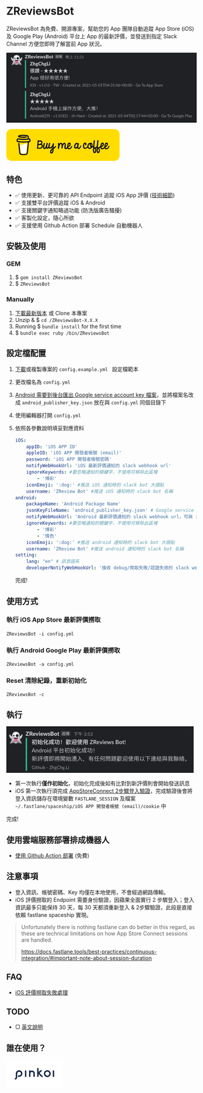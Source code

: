 # ZReviewsBot

ZReviewsBot 為免費、開源專案，幫助您的 App 團隊自動追蹤 App Store (iOS) 及 Google Play (Android) 平台上 App 的最新評價，並發送到指定 Slack Channel 方便您即時了解當前 App 狀況。

![2](doc/images/2.png)

[![Buy Me A Coffe](doc/images/buy.png)](https://www.buymeacoffee.com/zhgchgli)

## 特色

- ✅ 使用更新、更可靠的 API Endpoint 追蹤 iOS App 評價 ([技術細節](https://medium.com/zrealm-ios-dev/appstore-apps-reviews-bot-%E9%82%A3%E4%BA%9B%E4%BA%8B-cb0c68c33994))
- ✅ 支援雙平台評價追蹤 iOS & Android
- ✅ 支援關鍵字通知略過功能 (防洗版廣告騷擾)
- ✅ 客製化設定，隨心所欲
- ✅ 支援使用 Github Action 部署 Schedule 自動機器人

## 安裝及使用

### GEM

1. $ `gem install ZReviewsBot`
2. $ `ZReviewsBot`

### Manually

1. [下載最新版本](https://github.com/ZhgChgLi/ZReviewsBot/releases/latest) 或 Clone 本專案
2. Unzip & $ `cd /ZReviewsBot-X.X.X`
3. Running $ `bundle install` for the first time
4. $ `bundle exec ruby /bin/ZReviewsBot`

## 設定檔配置

1. [下載](https://github.com/ZhgChgLi/ZReviewsBot/blob/main/config.example.yml)或複製專案的 `config.example.yml ` 設定檔範本

2. 更改檔名為 `config.yml`

3. [Android 需要到後台匯出 Google service account key 檔案](https://binx.io/blog/2021/03/07/how-to-create-your-own-google-service-account-key-file/)，並將檔案名改成 `android_publisher_key.json` 放在與 `config.yml` 同個目錄下

4. 使用編輯器打開 `config.yml`

5. 依照各參數說明填妥對應資料

   ```YAML
   iOS:
       appID: 'iOS APP ID'
       appleID: 'iOS APP 開發者帳號 (email)'
       password: 'iOS APP 開發者帳號密碼'
       notifyWebHookUrl: 'iOS 最新評價通知的 slack webhook url'
       ignoreKeywords: #要忽略通知的關鍵字，不使用可移除此區塊
           - '博彩'
       iconEmoji: ':dog:' #推送 iOS 通知時的 slack bot 大頭貼
       username: 'ZReview Bot' #推送 iOS 通知時的 slack bot 名稱
   android:
       packageName: 'Android Package Name'
       jsonKeyFileName: 'android_publisher_key.json' # Google service account key 檔案名稱，需與 config.yml 在同個目錄下
       notifyWebHookUrl: 'Android 最新評價通知的 slack webhook url，可與 iOS 相同'
       ignoreKeywords: #要忽略通知的關鍵字，不使用可移除此區塊
           - '博彩'
           - '情色'
       iconEmoji: ':dog:' #推送 android 通知時的 slack bot 大頭貼
       username: 'ZReview Bot' #推送 android 通知時的 slack bot 名稱
   setting:
       lang: "en" # 訊息語系
       developerNotifyWebHookUrl: '接收 debug/爬取失敗/認證失效的 slack webhook url'
   ```

   完成!

## 使用方式

### 執行 iOS App Store 最新評價撈取

`ZReviewsBot -i config.yml`

### 執行 Android Google Play 最新評價撈取

`ZReviewsBot -a config.yml`

### Reset 清除紀錄，重新初始化

`ZReviewsBot -c`

## 執行

![1](doc/images/1.png)

- 第一次執行**僅作初始化**，初始化完成後如有比對到新評價則會開始發送訊息
- iOS 第一次執行須完成 [AppStoreConnect 2步驟登入驗證](https://appstoreconnect.apple.com/)，完成驗證後會將登入資訊儲存在環境變數 `FASTLANE_SESSION` 及檔案 `~/.fastlane/spaceship/iOS APP 開發者帳號 (email)/cookie` 中

完成!

## 使用雲端服務部署排成機器人

- [使用 Github Action 部署](./doc/GithubAction.md) (免費)

## 注意事項

- 登入資訊、帳號密碼、Key 均僅在本地使用，不會經過網路傳輸。
- iOS 評價撈取的 Endpoint 需要身份驗證，因蘋果全面實行 2 步驟登入；登入資訊最多只能保持 30 天，每 30 天都須重新登入 & 2步驟驗證，此段是直接依賴 fastlane spaceship 實現。

> Unfortunately there is nothing fastlane can do better in this regard, as these are technical limitations on how App Store Connect sessions are handled.
>
> https://docs.fastlane.tools/best-practices/continuous-integration/#important-note-about-session-duration

## FAQ

- [iOS 評價撈取失敗處理](doc/iOSSessionInvaild.md)

## TODO

- ▢ [英文說明](./doc/en/README.md)

## 誰在使用？

[![Pinkoi Logo](doc/images/use/pinkoi.jpg)](https://www.pinkoi.com/) 
